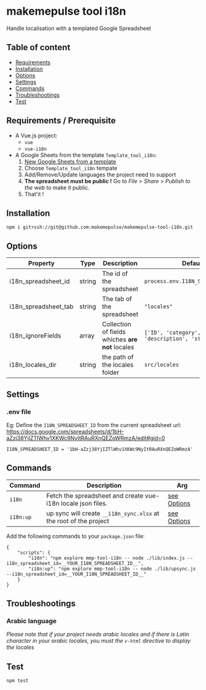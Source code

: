 # makemepulse tool i18n

Handle localisation with a templated Google Spreadsheet

## Table of content

* [Requirements](#requirements)
* [Installation](#installation)
* [Options](#options)
* [Settings](#settings)
* [Commands](#commands)
* [Troubleshootings](#troubleshootings)
* [Test](#test)

## Requirements / Prerequisite

- A Vue.js project: 
    - `vue`
    - `vue-i18n`
- A Google Sheets from the template `Template_tool_i18n`: 
    1. [New Google Sheets from a template](https://docs.google.com/spreadsheets/u/0/?ftv=1&folder=0ABUmECcOxpcZUk9PVA&tgif=d)
    2. Choose `Template_tool_i18n` tempate
    3. Add/Remove/Update languages the project need to support
    5. **The spreadsheet must be public !** Go to _File > Share > Publish to the web_ to make it public.
    4. That'it !

## Installation

```
npm i git+ssh://git@github.com:makemepulse/makemepulse-tool-i18n.git
```

## Options

| Property              | Type   | Description                                       | Default                                    |
| ------------          | ------ | ------------------------------------------------- | ------------------------------------------ |
| i18n_spreadsheet_id   | string | The id of the spreadsheet                         | `process.env.I18N_SPREADSHEET_ID`    |
| i18n_spreadsheet_tab  | string | The tab of the spreadsheet                        | `"locales"`    |
| i18n_ignoreFields     | array  | Collection of fields whiches **are not** locales  | `['ID', 'category', 'key', 'description', 'status']`
| i18n_locales_dir      | string | the path of the locales folder                    | `src/locales`


## Settings

### .env file

Eg: Define the `I18N_SPREADSHEET_ID` from the current spreadsheet url: https://docs.google.com/spreadsheets/d/1bH-aZzj38YjIZTlWhv1XKWc9NyItRAuRXnQEZoWRmzA/edit#gid=0

```
I18N_SPREADSHEET_ID = '1bH-aZzj38YjIZTlWhv1XKWc9NyItRAuRXnQEZoWRmzA'
```

## Commands

| Command    | Description                                                         | Arg                     |
| ---------- | ------------------------------------------------------------------- | ----------------------- |
| `i18n`     | Fetch the spreadsheet and create vue-i18n locale json files.        | [see Options](#options) |
| `i18n:up`  | up sync will create `__i18n_sync.xlsx` at the root of the project   | [see Options](#options) |


Add the following commands to your `package.json` file:
```
{
    "scripts": {
        "i18n": "npm explore mmp-tool-i18n -- node ./lib/index.js --i18n_spreadsheet_id=__YOUR_I18N_SPREADSHEET_ID__",
        "i18n:up": "npm explore mmp-tool-i18n -- node ./lib/upsync.js --i18n_spreadsheet_id=__YOUR_I18N_SPREADSHEET_ID__"
    }
}
```

## Troubleshootings

### Arabic language

*Please note that if your project needs arabic locales and if there is Latin character in your arabic locales, you must the  `v-html` directive to display the locales*

## Test

```
npm test
```